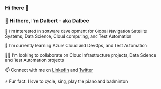 ### Hi there 👋

<!--
**Dalbee/Dalbee** is a ✨ _special_ ✨ repository because its `README.md` (this file) appears on your GitHub profile.

Here are some ideas to get you started:

- 🔭 I’m currently working on ...
- 🌱 I’m currently learning ...
- 👯 I’m looking to collaborate on ...
- 🤔 I’m looking for help with ...
- 💬 Ask me about ...
- 📫 How to reach me: ...
- 😄 Pronouns: ...
- ⚡ Fun fact: ...
-->

### 👋 Hi there, I'm Dalbert - aka Dalbee 
🔭 I’m interested in software development for Global Navigation Satellite Systems, Data Science, Cloud computing, and Test Automation

🌱 I’m currently learning Azure Cloud and DevOps, and Test Automation

🤝🏼 I’m looking to collaborate on Cloud Infrastructure projects, Data Science and Test Automation projects

📫 Connect with me on [LinkedIn](https://www.linkedin.com/in/dalbertonyebuchi/) and [Twitter](https://twitter.com/DalbertZim)

⚡ Fun fact: I love to cycle, sing, play the piano and badminton

